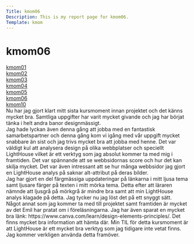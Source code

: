 ```yaml
---
Title: kmom06
Description: This is my report page for kmom06.
Template: kmom
---
```


kmom06
==========================
<div class="menu">
<a href="kmom01" class="clrlink">kmom01</a><br>
<a href="kmom02" class="clrlink">kmom02</a><br>
<a href="kmom03" class="clrlink">kmom03</a><br>
<a href="kmom04" class="clrlink">kmom04</a><br>
<a href="kmom05" class="clrlink">kmom05</a><br>
<a href="kmom06" class="clrlink">kmom06</a><br>
<a href="kmom10" class="clrlink">kmom10</a><br>

</div>
<div class="reportright">
Nu har jag gjort klart mitt sista kursmoment innan projektet och det känns mycket bra. Samtliga uppgifter har varit mycket givande och jag har börjat tänka i helt andra banor designmässigt. <br>
Jag hade lyckan även denna gång att jobba med en fantastisk samarbetspartner och denna gång kom vi igång med vår uppgift mycket snabbare än sist och jag trivs mycket bra att jobba med henne. Det var väldigt kul att analysera design på olika webbplatser och speciellt LightHouse vilket är ett verktyg som jag absolut kommer ta med mig i framtiden. Det var spännande att se webbsidornas score och hur det kan skilja mycket. Det var även intressant att se hur många webbsidor jag gjort en LightHouse analys på saknar alt-attribut på deras bilder. <br>
Jag har gjort en del färgmässiga uppdateringar på länkarna i mitt ljusa tema samt ljusare färger på texten i mitt mörka tema. Detta efter att läraren nämnde att ljusgrå på mörkgrå är mindre bra samt att min LightHouse analys klagade på detta. Jag tycker nu jag löst det på ett snyggt sätt. <br>
Något annat som jag kommer ta med till projektet samt framtiden är mycket av det Emil har pratat om i föreläsningarna. Jag har även sparat en mycket bra länk: https://www.canva.com/learn/design-elements-principles/. Det finns mycket bra information att hämta där.
Min TIL för detta kursmoment är att LightHouse är ett mycket bra verktyg som jag tidigare inte vetat finns. Jag kommer verkligen använda detta framöver.
</div>
